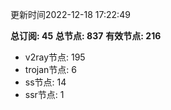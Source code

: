 更新时间2022-12-18 17:22:49

**总订阅: 45**
**总节点: 837**
**有效节点: 216**
- v2ray节点: 195
- trojan节点: 6
- ss节点: 14
- ssr节点: 1
